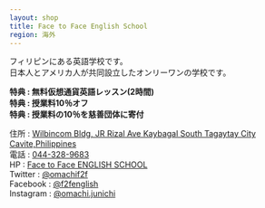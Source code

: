 ```yaml
---
layout: shop
title: Face to Face English School
region: 海外
---
```


フィリピンにある英語学校です。  
日本人とアメリカ人が共同設立したオンリーワンの学校です。  

**特典 : 無料仮想通貨英語レッスン(2時間)**  
**特典 : 授業料10％オフ**  
**特典 : 授業料の10％を慈善団体に寄付**  

住所 : [Wilbincom Bldg, JR Rizal Ave Kaybagal South Tagaytay City Cavite,Philippines](https://www.google.co.jp/maps/place/%E3%83%95%E3%82%A3%E3%83%AA%E3%83%94%E3%83%B3+%E3%82%AB%E3%83%93%E3%83%86+%E3%82%BF%E3%82%AC%E3%82%A4%E3%82%BF%E3%82%A4+%E3%82%B1%E3%82%A4%E3%83%90%E3%82%AC%E3%83%AB%E3%83%BB%E3%82%B5%E3%82%A6%E3%82%B9/@14.0957446,120.9290518,15.5z/data=!4m5!3m4!1s0x33bd779b14890899:0xed9764a902d9e2b9!8m2!3d14.0932003!4d120.9331295)  
電話 : <a href="tel:">044-328-9683</a>  
HP : [Face to Face ENGLISH SCHOOL](http://f2fenglish.jp/)  
Twitter : [@omachif2f](https://twitter.com/omachif2f)  
Facebook : [@f2fenglish](https://www.facebook.com/f2fenglish/)  
Instagram : [@omachi.junichi](https://www.instagram.com/omachi.junichi/)  
